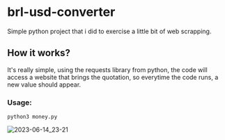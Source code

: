 # brl-usd-converter
Simple python project that i did to exercise a little bit of web scrapping.

## How it works?

It's really simple, using the requests library from python, the code will access a website that brings the quotation, so everytime the code runs, a new value should appear.

### Usage:
`python3 money.py`

![2023-06-14_23-21](https://github.com/giuskywalker/brl-usd-converter/assets/83036320/5c65b6af-d763-482d-80d2-65566d241eee)
